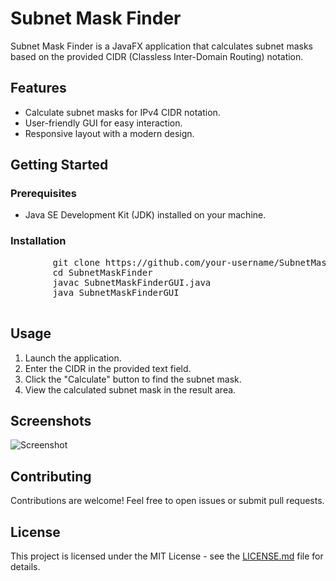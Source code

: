 
<body>
    <h1>Subnet Mask Finder</h1>
    <p>Subnet Mask Finder is a JavaFX application that calculates subnet masks based on the provided CIDR (Classless Inter-Domain Routing) notation.<a href="#features"></a><a href="#getting-started"></a><a href="#usage"></a><a href="#screenshots"></a><a href="#contributing"></a><a href="#license"></a></p>
    <h2 id="features">Features</h2>
    <ul>
        <li>Calculate subnet masks for IPv4 CIDR notation.</li>
        <li>User-friendly GUI for easy interaction.</li>
        <li>Responsive layout with a modern design.</li>
    </ul>
    <h2 id="getting-started">Getting Started</h2>
    <h3>Prerequisites</h3>
    <ul>
        <li>Java SE Development Kit (JDK) installed on your machine.</li>
    </ul>
    <h3>Installation</h3>
    <pre>        git clone https://github.com/your-username/SubnetMaskFinder.git
        cd SubnetMaskFinder
        javac SubnetMaskFinderGUI.java
        java SubnetMaskFinderGUI
    </pre>
    <h2 id="usage">Usage</h2>
    <ol>
        <li>Launch the application.</li>
        <li>Enter the CIDR in the provided text field.</li>
        <li>Click the &quot;Calculate&quot; button to find the subnet mask.</li>
        <li>View the calculated subnet mask in the result area.</li>
    </ol>
    <h2 id="screenshots">Screenshots</h2>
    <p><img src="https://github.com/oa2006040/java-subnet-calculator/assets/152556993/484f8b8b-5f22-4b75-8598-1abba8e35ea8" alt="Screenshot"></p>
    <h2 id="contributing">Contributing</h2>
    <p>Contributions are welcome! Feel free to open issues or submit pull requests.</p>
    <h2 id="license">License</h2>
    <p>This project is licensed under the MIT License - see the <a href="LICENSE.md">LICENSE.md</a> file for details.</p>
</body>

</html>
